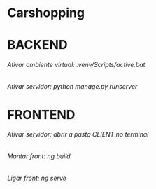 # Carshopping

<h1>BACKEND</h1>
<h6>Ativar ambiente virtual: .venv/Scripts/active.bat </h6>
<h6>Ativar servidor: python manage.py runserver </h6>


<h1>FRONTEND</h1>
<h6>Ativar servidor: abrir a pasta CLIENT no terminal </h6>
<h6>Montar front: ng build </h6>
<h6>Ligar front: ng serve</h6>
